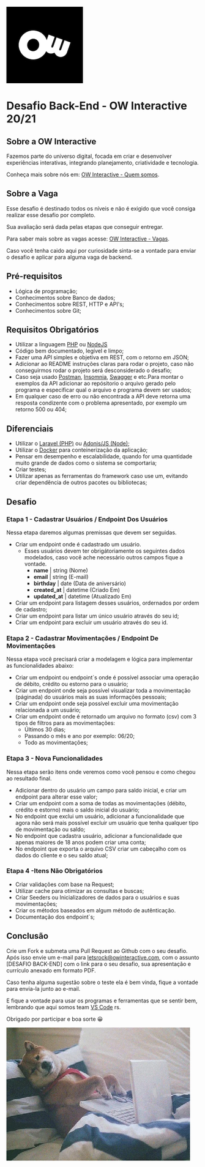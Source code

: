 ![Logo OW Interactive](https://github.com/owInteractive/desafio-backend/raw/master/media/logo.jpg "OW Interactive")

# Desafio Back-End - OW Interactive 20/21

## Sobre a OW Interactive

Fazemos parte do universo digital, focada em criar e desenvolver experiências interativas, integrando planejamento, criatividade e tecnologia.

Conheça mais sobre nós em: [OW Interactive - Quem somos](http://www.owinteractive.com/quem-somos/).

## Sobre a Vaga

Esse desafio é destinado todos os níveis e não é exigido que você consiga realizar esse desafio por completo.

Sua avaliação será dada pelas etapas que conseguir entregar.

Para saber mais sobre as vagas acesse: [OW Interactive - Vagas](http://www.owinteractive.com/vagas/).

Caso você tenha caido aqui por curiosidade sinta-se a vontade para enviar o desafio e aplicar para alguma vaga de backend.

## Pré-requisitos

-   Lógica de programação;
-   Conhecimentos sobre Banco de dados;
-   Conhecimentos sobre REST, HTTP e API's;
-   Conhecimentos sobre Git;

## Requisitos Obrigatórios

-   Utilizar a linguagem [PHP](https://www.php.net/) ou [NodeJS](https://nodejs.org)
-   Código bem documentado, legível e limpo;
-   Fazer uma API simples e objetiva em REST, com o retorno em JSON;
-   Adicionar ao README instruções claras para rodar o projeto, caso não conseguirmos rodar o projeto será desconsiderado o desafio;
-   Caso seja usado [Postman](https://www.php.net/), [Insomnia](https://insomnia.rest/), [Swagger](https://swagger.io/) e etc.Para montar o exemplos da API adicionar ao repósitorio o arquivo gerado pelo programa e especificar qual o arquivo e programa devem ser usados;
-   Em qualquer caso de erro ou não encontrada a API deve retorna uma resposta condizente com o problema apresentado, por exemplo um retorno 500 ou 404;

## Diferenciais

-   Utilizar o [Laravel (PHP)](https://laravel.com/docs/7.x) ou [Adonis/JS (Node)](https://adonisjs.com/docs/4.1/installation);
-   Utilizar o [Docker](https://www.docker.com/get-started) para conteinerização da aplicação;
-   Pensar em desempenho e escalabilidade, quando for uma quantidade muito grande de dados como o sistema se comportaria;
-   Criar testes;
-   Utilizar apenas as ferramentas do framework caso use um, evitando criar dependência de outros pacotes ou bibliotecas;

## Desafio

### Etapa 1 - Cadastrar Usuários / Endpoint Dos Usuários

Nessa etapa daremos algumas premissas que devem ser seguidas.

-   Criar um endpoint onde é cadastrado um usuário.
    -   Esses usuários devem ter obrigátoriamente os seguintes dados modelados, caso você ache necessário outros campos fique a vontade.
        -   **name** | string (Nome)
        -   **email** | string (E-mail)
        -   **birthday** | date (Data de aniversário)
        -   **created_at** | datetime (Criado Em)
        -   **updated_at** | datetime (Atualizado Em)
-   Criar um endpoint para listagem desses usuários, ordernados por ordem de cadastro;
-   Criar um endpoint para listar um único usuário através do seu id;
-   Criar um endpoint para excluir um usuário através do seu id.

### Etapa 2 - Cadastrar Movimentações / Endpoint De Movimentações

Nessa etapa você precisará criar a modelagem e lógica para implementar as funcionalidades abaixo:

-   Criar um endpoint ou endpoint`s onde é possível associar uma operação de débito, crédito ou estorno para o usuário;
-   Criar um endpoint onde seja possível visualizar toda a movimentação (páginada) do usuários mais as suas informações pessoais;
-   Criar um endpoint onde seja possível excluir uma movimentação relacionada a um usuário;
-   Criar um endpoint onde é retornado um arquivo no formato (csv) com 3 tipos de filtros para as movimentações:
    -   Últimos 30 dias;
    -   Passando o mês e ano por exemplo: 06/20;
    -   Todo as movimentações;

### Etapa 3 - Nova Funcionalidades

Nessa etapa serão itens onde veremos como você pensou e como chegou ao resultado final.

-   Adicionar dentro do usuário um campo para saldo inicial, e criar um endpoint para alterar esse valor;
-   Criar um endpoint com a soma de todas as movimentações (débito, crédito e estorno) mais o saldo inicial do usuário;
-   No endpoint que exclui um usuário, adicionar a funcionalidade que agora não será mais possível excluir um usuário que tenha qualquer tipo de movimentação ou saldo;
-   No endpoint que cadastra usuário, adicionar a funcionalidade que apenas maiores de 18 anos podem criar uma conta;
-   No endpoint que exporta o arquivo CSV criar um cabeçalho com os dados do cliente e o seu saldo atual;

### Etapa 4 -Itens Não Obrigatórios

-   Criar validações com base na Request;
-   Utilizar cache para otimizar as consultas e buscas;
-   Criar Seeders ou Inicializadores de dados para o usuários e suas movimentações;
-   Criar os métodos baseados em algum método de autênticação.
-   Documentação dos endpoint`s;

## Conclusão

Crie um Fork e submeta uma Pull Request ao Github com o seu desafio. Após isso envie um e-mail para [letsrock@owinteractive.com](mailto:letsrock@owinteractive.com), com o assunto [DESAFIO BACK-END] com o link para o seu desafio, sua apresentação e currículo anexado em formato PDF.

Caso tenha alguma sugestão sobre o teste ela é bem vinda, fique a vontade para envia-la junto ao e-mail.

E fique a vontade para usar os programas e ferramentas que se sentir bem, lembrando que aqui somos team [VS Code](https://code.visualstudio.com/) rs.

Obrigado por participar e boa sorte 😀

![Cachorro programando](https://github.com/owInteractive/desafio-backend/raw/master/media/dog.webp "Cachorro programando")
